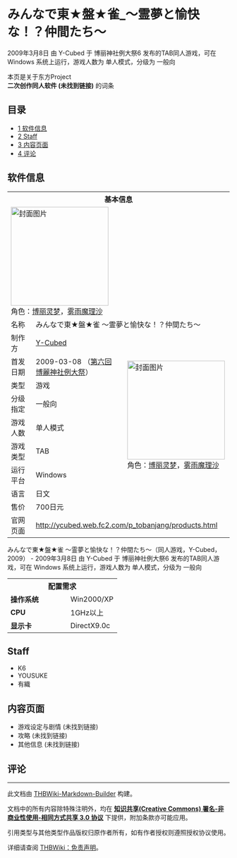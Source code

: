 # みんなで東★盤★雀_～霊夢と愉快な！？仲間たち～

<!-- source html: G:\repos\THBWiki-Markdown-Builder\THBWikiMarkdown\Temp\main\7\76\ns0%3A%E3%81%BF%E3%82%93%E3%81%AA%E3%81%A7%E6%9D%B1%E2%98%85%E7%9B%A4%E2%98%85%E9%9B%80_%EF%BD%9E%E9%9C%8A%E5%A4%A2%E3%81%A8%E6%84%89%E5%BF%AB%E3%81%AA%EF%BC%81%EF%BC%9F%E4%BB%B2%E9%96%93%E3%81%9F%E3%81%A1%EF%BD%9E.html -->

2009年3月8日 由 Y-Cubed 于 博丽神社例大祭6 发布的TAB同人游戏，可在 Windows 系统上运行，游戏人数为 单人模式，分级为 一般向

本页是关于东方Project  
 **二次创作同人软件 (未找到链接)** 的词条
## 目录

- [1 软件信息](#软件信息)
- [2 Staff](#Staff)
- [3 内容页面](#内容页面)
- [4 评论](#评论)




## 软件信息

<table><tbody><tr><th colspan="3">基本信息</th></tr><tr><td class="cover-artwork-mobile" colspan="2"><a href="./文件-みんなで東★盤★雀_～霊夢と愉快な！？仲間たち～封面.jpg.md" class="image" title="封面图片"><img alt="封面图片" src="https://upload.thwiki.cc/thumb/6/66/%E3%81%BF%E3%82%93%E3%81%AA%E3%81%A7%E6%9D%B1%E2%98%85%E7%9B%A4%E2%98%85%E9%9B%80_%EF%BD%9E%E9%9C%8A%E5%A4%A2%E3%81%A8%E6%84%89%E5%BF%AB%E3%81%AA%EF%BC%81%EF%BC%9F%E4%BB%B2%E9%96%93%E3%81%9F%E3%81%A1%EF%BD%9E%E5%B0%81%E9%9D%A2.jpg/221px-%E3%81%BF%E3%82%93%E3%81%AA%E3%81%A7%E6%9D%B1%E2%98%85%E7%9B%A4%E2%98%85%E9%9B%80_%EF%BD%9E%E9%9C%8A%E5%A4%A2%E3%81%A8%E6%84%89%E5%BF%AB%E3%81%AA%EF%BC%81%EF%BC%9F%E4%BB%B2%E9%96%93%E3%81%9F%E3%81%A1%EF%BD%9E%E5%B0%81%E9%9D%A2.jpg" decoding="async" loading="lazy" width="221" height="224" srcset="https://upload.thwiki.cc/thumb/6/66/%E3%81%BF%E3%82%93%E3%81%AA%E3%81%A7%E6%9D%B1%E2%98%85%E7%9B%A4%E2%98%85%E9%9B%80_%EF%BD%9E%E9%9C%8A%E5%A4%A2%E3%81%A8%E6%84%89%E5%BF%AB%E3%81%AA%EF%BC%81%EF%BC%9F%E4%BB%B2%E9%96%93%E3%81%9F%E3%81%A1%EF%BD%9E%E5%B0%81%E9%9D%A2.jpg/332px-%E3%81%BF%E3%82%93%E3%81%AA%E3%81%A7%E6%9D%B1%E2%98%85%E7%9B%A4%E2%98%85%E9%9B%80_%EF%BD%9E%E9%9C%8A%E5%A4%A2%E3%81%A8%E6%84%89%E5%BF%AB%E3%81%AA%EF%BC%81%EF%BC%9F%E4%BB%B2%E9%96%93%E3%81%9F%E3%81%A1%EF%BD%9E%E5%B0%81%E9%9D%A2.jpg 1.5x, https://upload.thwiki.cc/6/66/%E3%81%BF%E3%82%93%E3%81%AA%E3%81%A7%E6%9D%B1%E2%98%85%E7%9B%A4%E2%98%85%E9%9B%80_%EF%BD%9E%E9%9C%8A%E5%A4%A2%E3%81%A8%E6%84%89%E5%BF%AB%E3%81%AA%EF%BC%81%EF%BC%9F%E4%BB%B2%E9%96%93%E3%81%9F%E3%81%A1%EF%BD%9E%E5%B0%81%E9%9D%A2.jpg 2x" data-file-width="427" data-file-height="432"></a><div class="cover-char">角色：<a href="./博丽灵梦.md" title="博丽灵梦">博丽灵梦</a>，<a href="./雾雨魔理沙.md" title="雾雨魔理沙">雾雨魔理沙</a></div></td>
</tr><tr><td class="label">名称</td><td colspan="2"> みんなで東★盤★雀 ～霊夢と愉快な！？仲間たち～ </td></tr><tr><td class="label">制作方</td><td><a href="./Y-Cubed.md" title="Y-Cubed">Y-Cubed</a></td><td class="cover-artwork" rowspan="8" style="min-width:224px;"><a href="./文件-みんなで東★盤★雀_～霊夢と愉快な！？仲間たち～封面.jpg.md" class="image" title="封面图片"><img alt="封面图片" src="https://upload.thwiki.cc/thumb/6/66/%E3%81%BF%E3%82%93%E3%81%AA%E3%81%A7%E6%9D%B1%E2%98%85%E7%9B%A4%E2%98%85%E9%9B%80_%EF%BD%9E%E9%9C%8A%E5%A4%A2%E3%81%A8%E6%84%89%E5%BF%AB%E3%81%AA%EF%BC%81%EF%BC%9F%E4%BB%B2%E9%96%93%E3%81%9F%E3%81%A1%EF%BD%9E%E5%B0%81%E9%9D%A2.jpg/221px-%E3%81%BF%E3%82%93%E3%81%AA%E3%81%A7%E6%9D%B1%E2%98%85%E7%9B%A4%E2%98%85%E9%9B%80_%EF%BD%9E%E9%9C%8A%E5%A4%A2%E3%81%A8%E6%84%89%E5%BF%AB%E3%81%AA%EF%BC%81%EF%BC%9F%E4%BB%B2%E9%96%93%E3%81%9F%E3%81%A1%EF%BD%9E%E5%B0%81%E9%9D%A2.jpg" decoding="async" loading="lazy" width="221" height="224" srcset="https://upload.thwiki.cc/thumb/6/66/%E3%81%BF%E3%82%93%E3%81%AA%E3%81%A7%E6%9D%B1%E2%98%85%E7%9B%A4%E2%98%85%E9%9B%80_%EF%BD%9E%E9%9C%8A%E5%A4%A2%E3%81%A8%E6%84%89%E5%BF%AB%E3%81%AA%EF%BC%81%EF%BC%9F%E4%BB%B2%E9%96%93%E3%81%9F%E3%81%A1%EF%BD%9E%E5%B0%81%E9%9D%A2.jpg/332px-%E3%81%BF%E3%82%93%E3%81%AA%E3%81%A7%E6%9D%B1%E2%98%85%E7%9B%A4%E2%98%85%E9%9B%80_%EF%BD%9E%E9%9C%8A%E5%A4%A2%E3%81%A8%E6%84%89%E5%BF%AB%E3%81%AA%EF%BC%81%EF%BC%9F%E4%BB%B2%E9%96%93%E3%81%9F%E3%81%A1%EF%BD%9E%E5%B0%81%E9%9D%A2.jpg 1.5x, https://upload.thwiki.cc/6/66/%E3%81%BF%E3%82%93%E3%81%AA%E3%81%A7%E6%9D%B1%E2%98%85%E7%9B%A4%E2%98%85%E9%9B%80_%EF%BD%9E%E9%9C%8A%E5%A4%A2%E3%81%A8%E6%84%89%E5%BF%AB%E3%81%AA%EF%BC%81%EF%BC%9F%E4%BB%B2%E9%96%93%E3%81%9F%E3%81%A1%EF%BD%9E%E5%B0%81%E9%9D%A2.jpg 2x" data-file-width="427" data-file-height="432"></a><div class="cover-char">角色：<a href="./博丽灵梦.md" title="博丽灵梦">博丽灵梦</a>，<a href="./雾雨魔理沙.md" title="雾雨魔理沙">雾雨魔理沙</a></div></td>
</tr><tr><td class="label">首发日期</td><td>2009-03-08&#160;（<a href="/展会作品列表?e=%E5%8D%9A%E4%B8%BD%E7%A5%9E%E7%A4%BE%E4%BE%8B%E5%A4%A7%E7%A5%AD%236">第六回 博麗神社例大祭</a>）</td></tr><tr><td class="label">类型</td><td>游戏</td></tr><tr><td class="label">分级指定</td><td>一般向</td></tr><tr><td class="label">游戏人数</td><td>单人模式</td></tr><tr><td class="label">游戏类型</td><td>TAB</td></tr><tr><td class="label">运行平台</td><td>Windows</td></tr><tr><td class="label">语言</td><td>日文</td></tr><tr><td class="label">售价</td><td>700日元</td></tr>
<tr><td class="label">官网页面</td><td colspan="2"><a rel="nofollow" class="external free" href="http://ycubed.web.fc2.com/p_tobanjang/products.html">http://ycubed.web.fc2.com/p_tobanjang/products.html</a></td></tr></tbody></table>

みんなで東★盤★雀 ～霊夢と愉快な！？仲間たち～（同人游戏，Y-Cubed，2009） - 2009年3月8日 由 Y-Cubed 于 博丽神社例大祭6 发布的TAB同人游戏，可在 Windows 系统上运行，游戏人数为 单人模式，分级为 一般向
  
  

  


<table>
<tbody><tr><th colspan="2">配置需求</th></tr>
<tr><td style="width:120px;padding-left:7px;"><b>操作系统</b></td><td>Win2000/XP</td></tr><tr><td style="width:120px;padding-left:7px;"><b>CPU</b></td><td>1GHz以上</td></tr><tr><td style="width:120px;padding-left:7px;"><b>显示卡</b></td><td>DirectX9.0c</td></tr>
</tbody></table>


## Staff
- K6
- YOUSUKE
- 有織

## 内容页面
- 游戏设定与剧情 (未找到链接)
- 攻略 (未找到链接)
- 其他信息 (未找到链接)

## 评论




---

此文档由 [THBWiki-Markdown-Builder](https://github.com/Delsin-Yu/THBWiki-Markdown-Builder) 构建。

文档中的所有内容除特殊注明外，均在 [**知识共享(Creative Commons) 署名-非商业性使用-相同方式共享 3.0 协议**](https://creativecommons.org/licenses/by-sa/3.0/deed.zh-hans) 下提供，附加条款亦可能应用。

引用类型与其他类型作品版权归原作者所有，如有作者授权则遵照授权协议使用。

详细请查阅 [THBWiki：免责声明](https://thbwiki.cc/THBWiki:%E5%85%8D%E8%B4%A3%E5%A3%B0%E6%98%8E)。


